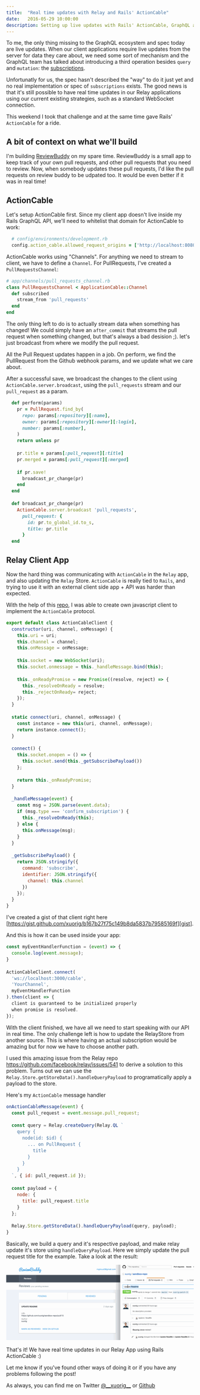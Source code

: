 ```yaml
---
title:  "Real time updates with Relay and Rails' ActionCable"
date:   2016-05-29 10:00:00
description: Setting up live updates with Rails' ActionCable, GraphQL and Relay
---
```


<meta name="twitter:card" content="summary_large_image">
<meta name="twitter:site" content="@__xuorig__">
<meta name="twitter:creator" content="@__xuorig__">
<meta name="twitter:title" content="Real time updates with Relay and Rails' ActionCable">
<meta name="twitter:description" content="Setting up live updates with Rails' ActionCable, GraphQL and Relay">
<meta name="twitter:image" content="http://mgiroux.me/assets/images/realtimerelay.gif">

To me, the only thing missing to the GraphQL ecosystem and spec today are live updates. When our client applications require live updates from the server for data they care about, we need some sort of mechanism and the GraphQL team has talked about introducing a third operation besides `query` and `mutation`: the [subscriptions][sub].

Unfortunatly for us, the spec hasn't described the "way" to do it just yet and no real implementation or spec of `subscriptions` exists. The good news is that it's still possible to have real time updates in our Relay applications using our current existing strategies, such as a standard WebSocket connection.

This weekend I took that challenge and at the same time gave Rails' `ActionCable` for a ride.

## A bit of context on what we'll build

I'm building [ReviewBuddy][reviewbud] on my spare time. ReviewBuddy is a small app to keep track of your own pull requests, and other pull requests that you need to review. Now, when somebody updates these pull requests, I'd like the pull requests on review buddy to be udpated too. It would be even better if it was in real time!

## ActionCable

Let's setup ActionCable first. Since my client app doesn't live inside my Rails GraphQL API, we'll need to whitelist that domain for ActionCable to work:

```ruby
  # config/environments/development.rb
  config.action_cable.allowed_request_origins = ['http://localhost:8080']
```

ActionCable works using "Channels". For anything we need to stream to client, we have to define a `Channel`. For PullRequests, I've created a `PullRequestsChannel`:

```ruby
# app/channels/pull_requests_channel.rb
class PullRequestsChannel < ApplicationCable::Channel
  def subscribed
    stream_from 'pull_requests'
  end
end
```

The only thing left to do is to actually stream data when something has changed! We could simply have an `after_commit` that streams the pull request when something changed, but that's always a bad desision ;). let's just broadcast from where we modify the pull request.

All the Pull Request updates happen in a job. On perform, we find the PullRequest from the Github webhook params, and we update what we care about.

After a successful save, we broadcast the changes to the client using `ActionCable.server.broadcast`, using the `pull_requests` stream and our `pull_request` as a param.

```ruby
  def perform(params)
    pr = PullRequest.find_by(
      repo: params[:repository][:name],
      owner: params[:repository][:owner][:login],
      number: params[:number],
    )
    return unless pr

    pr.title = params[:pull_request][:title]
    pr.merged = params[:pull_request][:merged]

    if pr.save!
      broadcast_pr_change(pr)
    end
  end

  def broadcast_pr_change(pr)
    ActionCable.server.broadcast 'pull_requests',
      pull_request: {
        id: pr.to_global_id.to_s,
        title: pr.title
      }
  end
```

## Relay Client App

Now the hard thing was communicating with `ActionCable` in the `Relay` app, and also updating the `Relay` Store. `ActionCable` is really tied to `Rails`, and trying to use it with an external client side app + API was harder than expected.

With the help of this [repo][repo], I was able to create own javascript client to implement the `ActionCable` protocol.

```javascript
export default class ActionCableClient {
  constructor(uri, channel, onMessage) {
    this.uri = uri;
    this.channel = channel;
    this.onMessage = onMessage;

    this.socket = new WebSocket(uri);
    this.socket.onmessage = this._handleMessage.bind(this);

    this._onReadyPromise = new Promise((resolve, reject) => {
      this._resolveOnReady = resolve;
      this._rejectOnReady= reject;
    });
  }

  static connect(uri, channel, onMessage) {
    const instance = new this(uri, channel, onMessage);
    return instance.connect();
  }

  connect() {
    this.socket.onopen = () => {
      this.socket.send(this._getSubscribePayload())
    };

    return this._onReadyPromise;
  }

  _handleMessage(event) {
    const msg = JSON.parse(event.data);
    if (msg.type === 'confirm_subscription') {
      this._resolveOnReady(this);
    } else {
      this.onMessage(msg);
    }
  }

  _getSubscribePayload() {
    return JSON.stringify({
      command: 'subscribe',
      identifier: JSON.stringify({
        channel: this.channel
      })
    });
  }
}
```

I've created a gist of that client right here [https://gist.github.com/xuorig/b167b27f75c149b8da5837b79585169f][gist].

And this is how it can be used inside your app:

```javascript
const myEventHandlerFunction = (event) => {
  console.log(event.message);
}

ActionCableClient.connect(
  'ws://localhost:3000/cable',
  'YourChannel',
  myEventHandlerFunction
).then(client => {
  client is guaranteed to be initialized properly
  when promise is resolved.
});
```

With the client finished, we have all we need to start speaking with our API in real time. The only challenge left is how to update the RelayStore from another source. This is where having an actual subscription would be amazing but for now we have to choose another path.

I used this amazing issue from the Relay repo https://github.com/facebook/relay/issues/541 to derive a solution to this problem. Turns out we can use the `Relay.Store.getStoreData().handleQueryPayload` to programatically apply a payload to the store.

Here's my `ActionCable` message handler

```javascript
onActionCableMessage(event) {
  const pull_request = event.message.pull_request;

  const query = Relay.createQuery(Relay.QL `
    query {
      node(id: $id) {
        ... on PullRequest {
          title
        }
      }
    }
  `, { id: pull_request.id });

  const payload = {
    node: {
      title: pull_request.title
    }
  };

  Relay.Store.getStoreData().handleQueryPayload(query, payload);
}
```

Basically, we build a query and it's respective payload, and make relay update it's store using `handleQueryPayload`. Here we simply update the pull request title for the example. Take a look at the result:

![Realtime Demo](./realtimerelay.gif)

That's it! We have real time updates in our Relay App using Rails ActionCable :)

Let me know if you've found other ways of doing it or if you have any problems following the post!

As always, you can find me on Twitter [@\_\_xuorig\_\_][twit] or [Github][xuo]

[twit]: https://twitter.com/__xuorig__
[xuo]: http://github.com/xuorig
[sub]: http://GraphQL.org/blog/subscriptions-in-GraphQL-and-relay/
[reviewbud]: https://github.com/reviewbuddy/review-buddy
[repo]: https://github.com/NullVoxPopuli/action_cable_client#the-action-cable-protocol
[gist]: https://gist.github.com/xuorig/b167b27f75c149b8da5837b79585169f

